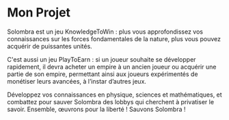# Mon Projet
Solombra est un jeu KnowledgeToWin : plus vous approfondissez vos connaissances sur les forces fondamentales de la nature, plus vous pouvez acquérir de puissantes unités.

C'est aussi un jeu PlayToEarn : si un joueur souhaite se développer rapidement, il devra acheter un empire à un ancien joueur ou acquérir une partie de son empire, permettant ainsi aux joueurs expérimentés de monétiser leurs avancées, à l’instar d’autres jeux.

Développez vos connaissances en physique, sciences et mathématiques, et combattez pour sauver Solombra des lobbys qui cherchent à privatiser le savoir. Ensemble, œuvrons pour la liberté ! Sauvons Solombra !

